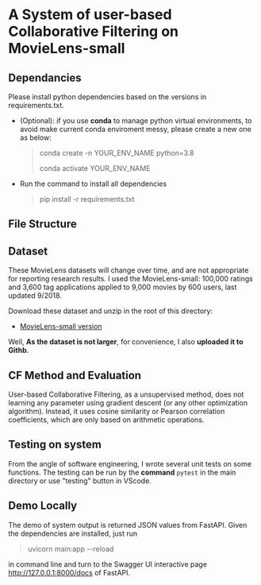 <!--
 * @Author: Yuhao_Wu
 * @Date: 2022-08-02 23:17:39
 * @LastEditors: Yuhao_Wu
 * @LastEditTime: 2022-08-04 14:17:44
 * @Description: 
-->
# A System of user-based Collaborative Filtering on MovieLens-small

## Dependancies
Please install python dependencies based on the versions in requirements.txt.
- (Optional): if you use **conda** to manage python virtual environments, to avoid make current conda enviroment messy, please create a new one as below:
    > conda create -n YOUR_ENV_NAME python=3.8
    >
    > conda activate YOUR_ENV_NAME

- Run the command to install all dependencies
    > pip install -r requirements.txt

## File Structure


## Dataset
These MovieLens datasets will change over time, and are not appropriate for reporting research results. I used the MovieLens-small: 100,000 ratings and 3,600 tag applications applied to 9,000 movies by 600 users, last updated 9/2018.

Download these dataset and unzip in the root of this directory:
- [MovieLens-small version](https://grouplens.org/datasets/movielens/latest/)

Well, **As the dataset is not larger**, for convenience, I also **uploaded it to Githb**.

## CF Method and Evaluation
User-based Collaborative Filtering, as a unsupervised method, does not learning any parameter using gradient descent (or any other optimization algorithm). Instead, it uses cosine similarity or Pearson correlation coefficients, which are only based on arithmetic operations.

## Testing on system
From the angle of software engineering, I wrote several unit tests on some functions. The testing can be run by the **command** `pytest` in the main directory or use "testing" button in VScode.

## Demo Locally
The demo of system output is returned JSON values from FastAPI. Given the dependencies are installed, just run 
> uvicorn main:app --reload

in command line and turn to the Swagger UI interactive page http://127.0.0.1:8000/docs of FastAPI.
